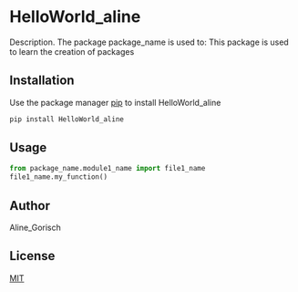 # HelloWorld_aline

Description. 
The package package_name is used to:
	This package is used to learn the creation of packages

## Installation

Use the package manager [pip](https://pip.pypa.io/en/stable/) to install HelloWorld_aline

```bash
pip install HelloWorld_aline
```

## Usage

```python
from package_name.module1_name import file1_name
file1_name.my_function()
```

## Author
Aline_Gorisch

## License
[MIT](https://choosealicense.com/licenses/mit/)